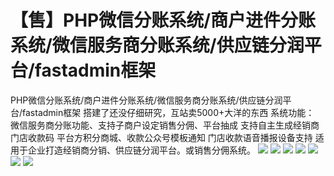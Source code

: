 # 【售】PHP微信分账系统/商户进件分账系统/微信服务商分账系统/供应链分润平台/fastadmin框架

PHP微信分账系统/商户进件分账系统/微信服务商分账系统/供应链分润平台/fastadmin框架
搭建了还没仔细研究，互站卖5000+大洋的东西
系统功能：
微信服务商分账功能、支持子商户设定销售分佣、平台抽成
支持自主生成经销商门店收款码
平台方积分商城、收款公众号模板通知
门店收款语音播报设备支持
适用于企业打造经销商分销、供应链分润平台。或销售分佣系统。
[![](https://wukongymw.com/wp-content/uploads/2023/06/1686674969-f838288a65d96c1.png)](https://wukongymw.com/wp-content/uploads/2023/06/1686674969-f838288a65d96c1.png)
[![](https://wukongymw.com/wp-content/uploads/2023/06/1686674968-20bd5806301cb11.png)](https://wukongymw.com/wp-content/uploads/2023/06/1686674968-20bd5806301cb11.png)
[![](https://wukongymw.com/wp-content/uploads/2023/06/1686674967-def640894b1d778.png)](https://wukongymw.com/wp-content/uploads/2023/06/1686674967-def640894b1d778.png)
[![](https://wukongymw.com/wp-content/uploads/2023/06/1686674966-2070210f31b5dc4.png)](https://wukongymw.com/wp-content/uploads/2023/06/1686674966-2070210f31b5dc4.png)
[![](https://wukongymw.com/wp-content/uploads/2023/06/1686674965-1dc480bc7c07a70.png)](https://wukongymw.com/wp-content/uploads/2023/06/1686674965-1dc480bc7c07a70.png)
[![](https://wukongymw.com/wp-content/uploads/2023/06/1686674965-a3436794a5ce1dc.png)](https://wukongymw.com/wp-content/uploads/2023/06/1686674965-a3436794a5ce1dc.png)
[![](https://wukongymw.com/wp-content/uploads/2023/06/1686674963-1d2eff00b0ca9b1.png)](https://wukongymw.com/wp-content/uploads/2023/06/1686674963-1d2eff00b0ca9b1.png)